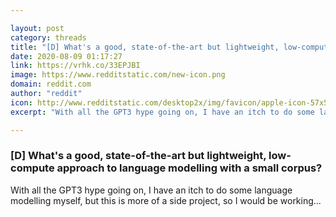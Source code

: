 ```yaml
---

layout: post
category: threads
title: "[D] What's a good, state-of-the-art but lightweight, low-compute approach to language modelling with a small corpus?"
date: 2020-08-09 01:17:27
link: https://vrhk.co/33EPJBI
image: https://www.redditstatic.com/new-icon.png
domain: reddit.com
author: "reddit"
icon: http://www.redditstatic.com/desktop2x/img/favicon/apple-icon-57x57.png
excerpt: "With all the GPT3 hype going on, I have an itch to do some language modelling myself, but this is more of a side project, so I would be working..."

---
```


### [D] What's a good, state-of-the-art but lightweight, low-compute approach to language modelling with a small corpus?

With all the GPT3 hype going on, I have an itch to do some language modelling myself, but this is more of a side project, so I would be working...